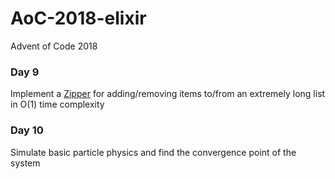# AoC-2018-elixir
Advent of Code 2018
   
### Day 9   
Implement a [Zipper](https://en.wikipedia.org/wiki/Zipper_(data_structure)) for adding/removing items to/from an extremely long list in O(1) time complexity   
   
### Day 10   
Simulate basic particle physics and find the convergence point of the system   
